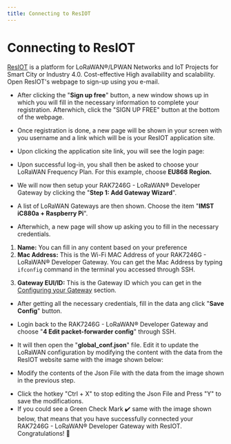 ```yaml
---
title: Connecting to ResIOT
---
```


# Connecting to ResIOT
[ResIOT](https://www.resiot.io/en/) is a platform for LoRaWAN®/LPWAN Networks and IoT Projects for Smart City or Industry 4.0. Cost-effective High availability and scalability. Open ResIOT's webpage to sign-up using you e-mail.

<Cimg src="/assets/images/quick-start-guide/rak7246/resiot_home.png" width="100%" figure_number = "1" caption="ResIOT Home Page"/>

<Cimg src="/assets/images/quick-start-guide/rak7246/resiot_signup.png" width="100%" figure_number = "2" caption="ResIOT Sign-up Page"/>

* After clicking the "**Sign up free**" button, a new window shows up in which you will fill in the necessary information to complete your registration. Afterwhich, click the "SIGN UP FREE" button at the bottom of the webpage.

<Cimg src="/assets/images/quick-start-guide/rak7246/resiot_registration.png" width="70%" figure_number = "3" caption="ResIOT Registration Credentials"/>

* Once registration is done, a new page will be shown in your screen with you username and a link which will be is your ResIOT application site.

<Cimg src="/assets/images/quick-start-guide/rak7246/resiot_application_site.png" width="100%" figure_number = "4" caption="ResIOT Application Site Link"/>

* Upon clicking the application site link, you will see the login page:

<Cimg src="/assets/images/quick-start-guide/rak7246/resiot_application_login.png" width="100%" figure_number = "5" caption="ResIOT Application Log-in Page"/>

* Upon successful log-in, you shall then be asked to choose your LoRaWAN Frequency Plan. For this example, choose **EU868 Region.**

<Cimg src="/assets/images/quick-start-guide/rak7246/resiot_freq_plan.png" width="100%" figure_number = "6" caption= "ResIOT LoRaWAN Frequency Plan"/>

* We will now then setup your RAK7246G - LoRaWAN® Developer Gateway by clicking the "**Step 1: Add Gateway Wizard**".

<Cimg src="/assets/images/quick-start-guide/rak7246/resiot_add_gateway.png" width="100%" figure_number = "7" caption=" Adding your Gateway in ResIOT"/>

* A list of LoRaWAN Gateways are then shown. Choose the item "**IMST iC880a + Raspberry Pi**".
<Cimg src="/assets/images/quick-start-guide/rak7246/resiot_choose_gateway.png" width="100%" figure_number = "8" caption="Choosing IMST iC880a + Raspberry Pi for your RAK7246G - LoRaWAN® Developer Gateway"/>

* Afterwhich, a new page will show up asking you to fill in the necessary credentials.
<Cimg src="/assets/images/quick-start-guide/rak7246/resiot_credentials_gateway.png" width="100%" figure_number = "9" caption="Adding Credentials in Gateway Setup"/>

1. **Name:** You can fill in any content based on your preference
2. **Mac Address:** This is the Wi-Fi MAC Address of your RAK7246G - LoRaWAN® Developer Gateway. You can get the Mac Address by typing `ifconfig` command in the terminal you accessed through SSH.
<Cimg src="/assets/images/quick-start-guide/rak7246/resiot_ifconfig.png" width="80%" figure_number = "10" caption="Getting the Wi-Fi MAC Address of the RAK7246G - LoRaWAN® Developer Gateway"/>

3. **Gateway EUI/ID:** This is the Gateway ID which you can get in the [Configuring your Gateway](./configuring-the-gateway.md) section.
<Cimg src="/assets/images/quick-start-guide/rak7246/gateway_id.png" width="100%" figure_number = "11" caption="Getting the Gateway ID of the RAK7246G - LoRaWAN® Developer Gateway"/>

* After getting all the necessary credentials, fill in the data ang click "**Save Config**" button.
<Cimg src="/assets/images/quick-start-guide/rak7246/resiot_save_config.png" width="100%" figure_number = "12" caption="Saving the Gateway Configuration for the RAK7246G in ResIOT"/>

* Login back to the RAK7246G - LoRaWAN® Developer Gateway and choose "**4 Edit packet-forwarder config**" through SSH.
<Cimg src="/assets/images/quick-start-guide/rak7246/edit_packet_forwarder.png" width="80%" figure_number = "13" caption=" Editing the packet-forwarder configuration through SSH"/>

* It will then open the "**global_conf.json**" file. Edit it to update the LoRaWAN configuration by modifying the content with the data from the ResIOT website same with the image shown below:

<Cimg src="/assets/images/quick-start-guide/rak7246/resiot_data_config.png" width="100%" figure_number = "14" caption="ResIOT Data to be inserted in the LoRaWAN Configuration"/>

* Modify the contents of the Json File with the data from the image shown in the previous step.

<Cimg src="/assets/images/quick-start-guide/rak7246/resiot_json.png" width="100%" figure_number = "15" caption=" The Json Configuration File to be Modified"/>

* Click the hotkey "Ctrl + X" to stop editing the Json File and Press "Y" to save the modifications.
* If you could see a Green Check Mark :heavy_check_mark: same with the image shown below, that means that you have successfully connected your RAK7246G - LoRaWAN® Developer Gateway with ResIOT. Congratulations! :tada:

<Cimg src="/assets/images/quick-start-guide/rak7246/resiot_success.png" width="100%" figure_number = "16" caption=" ResIOT Connection Successful"/>

